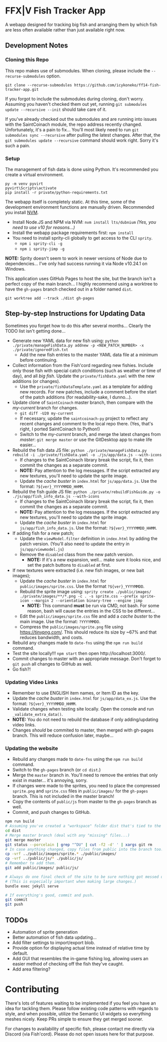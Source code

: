 # FFX|V Fish Tracker App
A webapp designed for tracking big fish and arranging them by which fish are less often available rather than just available right now.

## Development Notes
### Cloning this Repo
This repo makes use of submodules. When cloning, please include the `--recurse-submodules` option.

```
git clone --recurse-submodules https://github.com/icykoneko/ff14-fish-tracker-app.git
```

If you forgot to include the submodules during cloning, don't worry. Assuming you haven't checked them out yet, running `git submodules update --recursive --init` should take care of it.

If you've already checked out the submodules and are running into issues with the SaintCoinach module, the repo address recently changed. Unfortunately, it's a pain to fix... You'll most likely need to run `git submodules sync --recursive` after pulling the latest changes. After that, the `git submodules update --recursive` command should work right. Sorry it's such a pain.

### Setup
The management of fish data is done using Python. It's recommended you create a virtual environment.
```
py -m venv pyvirt
pyvirt\Scripts\activate
pip install -r private/python-requirements.txt
```

The webapp itself is completely static. At this time, some of the development environment functions are manually driven. Recommended you install [NVM](https://github.com/nvm-sh/nvm).

* Install Node.JS and NPM via NVM: `nvm install lts/dubnium` _(Yes, you need to use v10 for reasons...)_
* Install the webapp package requirements first: `npm install`
* You need to install sprity-cli globally to get access to the CLI `sprity`.
  * `npm i sprity-cli -g`
  * `npm i sprity-jimp -g`

**NOTE:** Sprity doesn't seem to work in newer versions of Node due to dependencies... I've only had success running it via Node v10.24.1 on Windows.

This application uses GitHub Pages to host the site, but the branch isn't a perfect copy of the main branch... I highly recommend using a worktree to have the `gh-pages` branch checked out in a folder named `dist`.
```
git worktree add --track ./dist gh-pages
```

## Step-by-step Instructions for Updating Data
Sometimes you forget how to do this after several months... Clearly the TODO list isn't getting done...

* Generate new YAML data for new fish using: `python ./private/manageFishData.py addnew -p <NEW_PATCH_NUMBER> -x ./private/ignoredFish.txt`
  * Add the new fish entries to the master YAML data file at a minimum before continuing.
* Collect information from the Fish'cord regarding new fishies. Include only those fish with special catch conditions (such as weather or time of day), and all *big fish*. Update the `private/fishData.yaml` with the new additions (or changes).
  * Use the `private/fishDataTemplate.yaml` as a template for adding new records. For new patches, include a comment before the start of the patch additions (for readability-sake, I dunno...).
* Update clone of `SaintCoinach` master branch, then compare with the *my-current* branch for changes.
  * `git diff -U20 my-current`
  * If necessary, update the `saintcoinach-py` project to reflect any recent changes and comment to the local repo there. (Yes, that's right, I ported SaintCoinach to Python!)
  * Switch to the *my-current* branch, and merge the latest changes from *master*: `git merge master` or use the GitDesktop app to make life easier...
* Rebuild the fish data JS file: `python ./private/manageFishData.py rebuild -i ./private/fishData.yaml -o ./js/app/data.js --with-icons`
  * If changes to the SaintCoinach library break the script, fix it, then commit the changes as a separate commit.
  * **NOTE:** Pay attention to the log messages. If the script extracted any new textures, you'll need to update the sprite image.
  * Update the *cache buster* in `index.html` for `js/app/data.js`. Use the format: `?${ver}_YYYYMMDD_HHMM`.
* Rebuild the fish guide JS file: `python ./private/rebuildFishGuide.py -o ./js/app/fish_info_data.js --with-icons`
  * If changes to the SaintCoinach library break the script, fix it, then commit the changes as a separate commit.
  * **NOTE:** Pay attention to the log messages. If the script extracted any new textures, you'll need to update the sprite image.
  * Update the *cache buster* in `index.html` for `js/app/fish_info_data.js`. Use the format: `?${ver}_YYYYMMDD_HHMM`.
* If adding fish for a new patch;
  * Update the `viewModel.filter` definition in `index.html` by adding the patch version. (You'll also need to update the entry in `js/app/viewmodel.js`)
  * Remove the `disabled` class from the new patch version.
    * **NOTE:** If it's a new expansion, well... make sure it looks nice, and set the patch buttons to `disabled` at first.
* If new textures were extracted (i.e. new fish images, or new bait images);
  * Update the *cache buster* in `index.html` for `public/images/sprite.css`. Use the format `?${ver}_YYYYMMDD`.
  * Rebuild the sprite image using: `sprity create ./public/images/ ./private/images/**/*.png -c . -s sprite.css --prefix sprite-icon --margin 2 --orientation binary-tree --engine jimp`
    * **NOTE:** This command **must** be run via CMD, not bash. For some reason, bash will cause the entries in the CSS to be different...
  * Edit the `public/images/sprite.css` file and add a *cache buster* to the main image. Use the format: `?YYYYMMDD`.
  * Compress the `public/images/sprite.png` file using https://tinypng.com/. This should reduce its size by ~67% and that reduces bandwidth, and costs.
* Rebuild any changes made to `date-fns` using the `npm run build` command.
* Test the site locally!!! `npm start` then open http://localhost:3000/.
* Commit changes to master with an appropriate message. Don't forget to `git push` all changes to GitHub as well.
* Go fish?!

### Updating Video Links
* Remember to use ENGLISH item names, or Item ID as the key.
* Update the *cache buster* in `index.html` for `js/app/data_ex.js`. Use the format: `?${ver}_YYYYMMDD_HHMM`.
* Validate changes when testing site locally. Open the console and run `_validate_extra_data()`.
* **NOTE:** You do not need to rebuild the database if only adding/updating video links.
* Changes _should_ be commited to master, then merged with gh-pages branch. This will reduce confusion later, maybe...

### Updating the website
* Rebuild any changes made to `date-fns` using the `npm run build` command.
* Switch to the `gh-pages` branch (or `cd dist`.)
* Merge the `master` branch in. You'll need to remove the entries that only exist in master... it's annoying, sorry.
* If changes were made to the sprites, you need to place the compressed `sprite.png` and `sprite.css` files in `public/images/` for the `gh-pages` branch. This is not included in the master branch!
* Copy the contents of `public/js` from master to the `gh-pages` branch as well.
* Commit, and push changes to GitHub.

```bash
npm run build
# Assuming you've created a "workspace" folder dist that's tied to the gh-pages branch...
cd dist
# Merge master branch (deal with any "missing" files...)
git merge master
git status --porcelain | grep "^DU" | cut -f2 -d' ' | xargs git rm
# In case anything changed, copy files from public into the branch too.
cp -vrf ../public/images/sprite.* ./public/images/
cp -vrf ../public/js/* ./public/js/
# Remember to add them.
git add public/images/ public/js/

# Always do one final check of the site to be sure nothing got messed up in the merge.
# (This is especially important when making large changes.)
bundle exec jekyll serve

# If everything's good, commit and push.
git commit
git push
```

## TODOs
* Automation of sprite generation
* Better automation of fish data updating...
* Add filter settings to import/export blob.
* Provide option for displaying actual time instead of relative time by default.
* Add GUI that resembles the in-game fishing log, allowing users an easier method of checking off the fish they've caught.
* Add area filtering?

# Contributing
There's lots of features waiting to be implemented if you feel you have an idea for tackling them. Please follow existing code patterns with regards to style, and when possible, utilize the Semantic UI widgets so everything meshes nicely. Keep PRs simple to ensure they get merged sooner.

For changes to availability of specific fish, please contact me directly via Discord (via Fish'cord). Please do not open issues here for that purpose.
